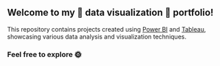  ## Welcome to my :dizzy: data visualization :dizzy: portfolio! 
This repository contains projects created using [Power BI](https://github.com/olivilli/Visualization/tree/main/PowerBI) and [Tableau](https://github.com/olivilli/Visualization/tree/main/Tableau), showcasing various data analysis and visualization techniques.

### Feel free to explore :sun_with_face:
